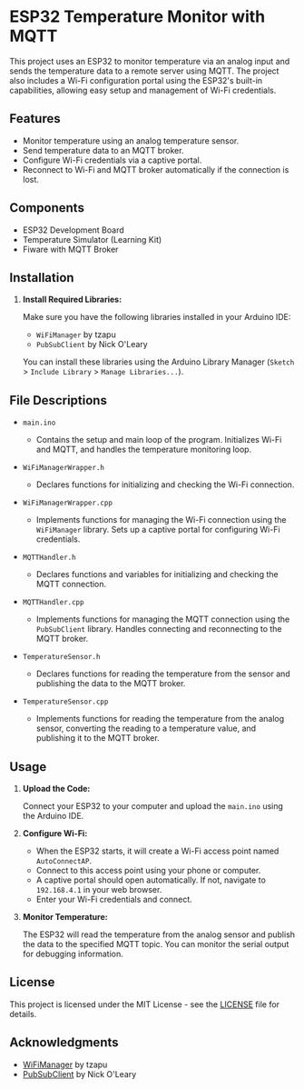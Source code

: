 # ESP32 Temperature Monitor with MQTT

This project uses an ESP32 to monitor temperature via an analog input and sends the temperature data to a remote server using MQTT. The project also includes a Wi-Fi configuration portal using the ESP32's built-in capabilities, allowing easy setup and management of Wi-Fi credentials.

## Features

- Monitor temperature using an analog temperature sensor.
- Send temperature data to an MQTT broker.
- Configure Wi-Fi credentials via a captive portal.
- Reconnect to Wi-Fi and MQTT broker automatically if the connection is lost.

## Components

- ESP32 Development Board
- Temperature Simulator (Learning Kit)
- Fiware with MQTT Broker

## Installation

1. **Install Required Libraries:**

   Make sure you have the following libraries installed in your Arduino IDE:
   - `WiFiManager` by tzapu
   - `PubSubClient` by Nick O'Leary

   You can install these libraries using the Arduino Library Manager (`Sketch` > `Include Library` > `Manage Libraries...`).

## File Descriptions

- `main.ino`
  - Contains the setup and main loop of the program. Initializes Wi-Fi and MQTT, and handles the temperature monitoring loop.

- `WiFiManagerWrapper.h`
  - Declares functions for initializing and checking the Wi-Fi connection.

- `WiFiManagerWrapper.cpp`
  - Implements functions for managing the Wi-Fi connection using the `WiFiManager` library. Sets up a captive portal for configuring Wi-Fi credentials.

- `MQTTHandler.h`
  - Declares functions and variables for initializing and checking the MQTT connection.

- `MQTTHandler.cpp`
  - Implements functions for managing the MQTT connection using the `PubSubClient` library. Handles connecting and reconnecting to the MQTT broker.

- `TemperatureSensor.h`
  - Declares functions for reading the temperature from the sensor and publishing the data to the MQTT broker.

- `TemperatureSensor.cpp`
  - Implements functions for reading the temperature from the analog sensor, converting the reading to a temperature value, and publishing it to the MQTT broker.

## Usage

1. **Upload the Code:**

   Connect your ESP32 to your computer and upload the `main.ino` using the Arduino IDE.

2. **Configure Wi-Fi:**

   - When the ESP32 starts, it will create a Wi-Fi access point named `AutoConnectAP`.
   - Connect to this access point using your phone or computer.
   - A captive portal should open automatically. If not, navigate to `192.168.4.1` in your web browser.
   - Enter your Wi-Fi credentials and connect.

3. **Monitor Temperature:**

   The ESP32 will read the temperature from the analog sensor and publish the data to the specified MQTT topic. You can monitor the serial output for debugging information.

## License

This project is licensed under the MIT License - see the [LICENSE](LICENSE) file for details.

## Acknowledgments

- [WiFiManager](https://github.com/tzapu/WiFiManager) by tzapu
- [PubSubClient](https://github.com/knolleary/pubsubclient) by Nick O'Leary
